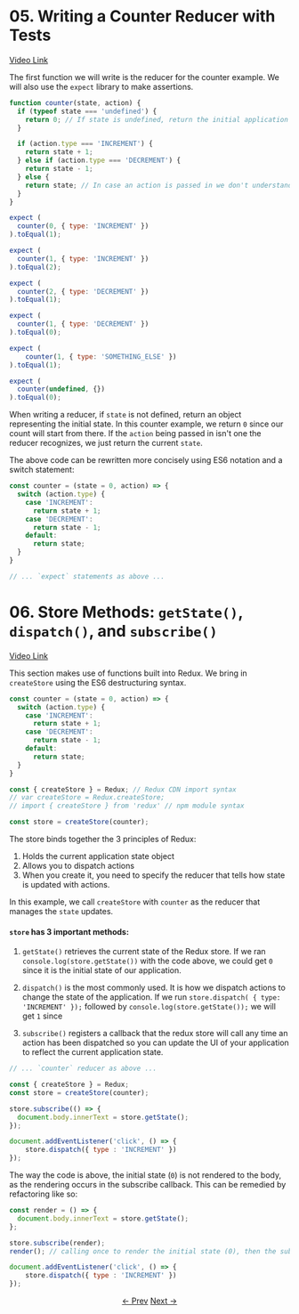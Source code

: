 # 05. Writing a Counter Reducer with Tests
[Video Link](https://egghead.io/lessons/javascript-redux-writing-a-counter-reducer-with-tests)

The first function we will write is the reducer for the counter example.
We will also use the `expect` library to make assertions.

```JavaScript
function counter(state, action) {
  if (typeof state === 'undefined') {
    return 0; // If state is undefined, return the initial application state
  }

  if (action.type === 'INCREMENT') {
    return state + 1;
  } else if (action.type === 'DECREMENT') {
    return state - 1;
  } else {
    return state; // In case an action is passed in we don't understand
  }
}

expect (
  counter(0, { type: 'INCREMENT' })
).toEqual(1);

expect (
  counter(1, { type: 'INCREMENT' })
).toEqual(2);

expect (
  counter(2, { type: 'DECREMENT' })
).toEqual(1);

expect (
  counter(1, { type: 'DECREMENT' })
).toEqual(0);

expect (
    counter(1, { type: 'SOMETHING_ELSE' })
).toEqual(1);

expect (
  counter(undefined, {})
).toEqual(0);
```
When writing a reducer, if `state` is not defined, return an object representing the initial state. In this counter example, we return `0` since our count will start from there. If the `action` being passed in isn't one the reducer recognizes, we just return the current `state`.

The above code can be rewritten more concisely using ES6 notation and a switch statement:

```JavaScript
const counter = (state = 0, action) => {
  switch (action.type) {
    case 'INCREMENT':
      return state + 1;
    case 'DECREMENT':
      return state - 1;
    default:
      return state;
  }
}

// ... `expect` statements as above ...
```
# 06. Store Methods: `getState()`, `dispatch()`, and `subscribe()`
[Video Link](https://egghead.io/lessons/javascript-redux-store-methods-getstate-dispatch-and-subscribe)

This section makes use of functions built into Redux. We bring in `createStore` using the ES6 destructuring syntax.

```JavaScript
const counter = (state = 0, action) => {
  switch (action.type) {
    case 'INCREMENT':
      return state + 1;
    case 'DECREMENT':
      return state - 1;
    default:
      return state;
  }
}

const { createStore } = Redux; // Redux CDN import syntax
// var createStore = Redux.createStore;
// import { createStore } from 'redux' // npm module syntax

const store = createStore(counter);

```
The store binds together the 3 principles of Redux:
1. Holds the current application state object
2. Allows you to dispatch actions
3. When you create it, you need to specify the reducer that tells how state is updated with actions.

In this example, we call `createStore` with `counter` as the reducer that manages the `state` updates.

#### `store` has 3 important methods:
1. `getState()` retrieves the current state of the Redux store. If we ran `console.log(store.getState())` with the code above, we could get `0` since it is the initial state of our application.

2. `dispatch()` is the most commonly used. It is how we dispatch actions to change the state of the application. If we run `store.dispatch( { type: 'INCREMENT' });` followed by `console.log(store.getState());` we will get `1` since

3. `subscribe()` registers a callback that the redux store will call any time an action has been dispatched so you can update the UI of your application to reflect the current application state.

```JavaScript
// ... `counter` reducer as above ...

const { createStore } = Redux;
const store = createStore(counter);

store.subscribe(() => {
  document.body.innerText = store.getState();
});

document.addEventListener('click', () => {
    store.dispatch({ type : 'INCREMENT' })
});
```

The way the code is above, the initial state (`0`) is not rendered to the body, as the rendering occurs in the subscribe callback. This can be remedied by refactoring like so:

```JavaScript
const render = () => {
  document.body.innerText = store.getState();
};

store.subscribe(render);
render(); // calling once to render the initial state (0), then the subscribe will update subsequently

document.addEventListener('click', () => {
    store.dispatch({ type : 'INCREMENT' })
});
```

<p align="center">
<a href="./01-Intro_and_3_Principles_of_Redux.md"><- Prev</a>
<a href="./03-Implementing_Store_from_Scratch.md">Next -></a>
</p>

